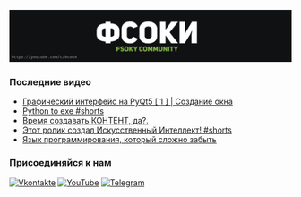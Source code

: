 [![Header](https://github.com/Fsoky/Fsoky/blob/main/assets/header-github.jpg)](https://youtube.com/c/Фсоки)

### Последние видео
<!-- YOUTUBE:START -->
- [Графический интерфейс на PyQt5 [ 1 ] | Создание окна](https://www.youtube.com/watch?v=1tg1F2_ShLU)
- [Python to exe #shorts](https://www.youtube.com/watch?v=v67dYdwx2ps)
- [Время создавать КОНТЕНТ, да?.](https://www.youtube.com/watch?v=Jmm50Q8_m4k)
- [Этот ролик создал Искусственный Интеллект! #shorts](https://www.youtube.com/watch?v=h0os239mCoM)
- [Язык программирования, который сложно забыть](https://www.youtube.com/watch?v=99LAQ5arlec)
<!-- YOUTUBE:END -->

### Присоединяйся к нам
[![Vkontakte](https://img.shields.io/badge/Vkontakte-black?style=for-the-badge&logo=VK)](https://vk.com/fsoky)
[![YouTube](https://img.shields.io/badge/YouTube-red?style=for-the-badge&logo=YouTube)](https://youtube.com/c/Фсоки)
[![Telegram](https://img.shields.io/badge/Telegram-blue?style=for-the-badge&logo=Telegram)](https://t.me/fsokycommunity)
